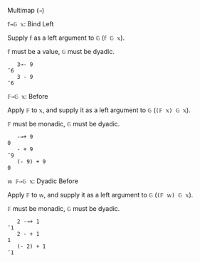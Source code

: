 Multimap (`⊸`)

`𝕗⊸𝔾 𝕩`: Bind Left

Supply `𝕗` as a left argument to `𝔾` (`𝕗 𝔾 𝕩`).

`𝕗` must be a value, `𝔾` must be dyadic.
```
   3⊸- 9
¯6
   3 - 9
¯6
```

`𝔽⊸𝔾 𝕩`: Before

Apply `𝔽` to `𝕩`, and supply it as a left argument to `𝔾` (`(𝔽 𝕩) 𝔾 𝕩`). 

`𝔽` must be monadic, `𝔾` must be dyadic.
```
   -⊸+ 9
0
   - + 9
¯9
   (- 9) + 9
0
```

`𝕨 𝔽⊸𝔾 𝕩`: Dyadic Before

Apply `𝔽` to `𝕨`, and supply it as a left argument to `𝔾` (`(𝔽 𝕨) 𝔾 𝕩`).

`𝔽` must be monadic, `𝔾` must be dyadic.
```
   2 -⊸+ 1
¯1
   2 - + 1
1
   (- 2) + 1
¯1
```
